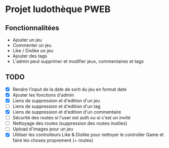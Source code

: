 # Projet ludothèque PWEB

## Fonctionnalitées
- Ajouter un jeu
- Commenter un jeu
- Like / Dislike un jeu
- Ajouter des tags
- L'admin peut supprimer et modifier jeux, commentaires et tags 

## TODO
- [x] Rendre l'input de la date de sorti du jeu en format date 
- [x] Ajouter les fonctions d'admin
- [x] Liens de suppression et d'edition d'un jeu
- [ ] Liens de suppression et d'edition d'un tag
- [x] Liens de suppression et d'edition d'un commentaire
- [ ] Sécurité des routes si l'user est auth ou si c'est un invité  
- [ ] Nettoyage des routes (suppression des routes inutiles)
- [ ] Upload d'images pour un jeu
- [x] Utiliser les controlleurs Like & Dislike pour nettoyer le controller Game et faire les choses proprement (+ routes)
